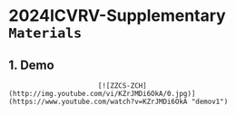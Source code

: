 # 2024ICVRV-Supplementary `Materials`

## 1. Demo 

                          [![ZZCS-ZCH](http://img.youtube.com/vi/KZrJMDi6OkA/0.jpg)](https://www.youtube.com/watch?v=KZrJMDi6OkA "demov1")
